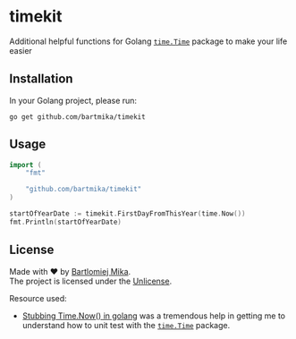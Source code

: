 # timekit
Additional helpful functions for Golang [`time.Time`](https://pkg.go.dev/time) package to make your life easier

## Installation

In your Golang project, please run:

```
go get github.com/bartmika/timekit
```

## Usage

```go
import (
    "fmt"

    "github.com/bartmika/timekit"
)

startOfYearDate := timekit.FirstDayFromThisYear(time.Now())
fmt.Println(startOfYearDate)
```

## License
Made with ❤️ by [Bartlomiej Mika](https://bartlomiejmika.com).   
The project is licensed under the [Unlicense](LICENSE).

Resource used:

* [Stubbing Time.Now() in golang](https://labs.yulrizka.com/en/stubbing-time-dot-now-in-golang/) was a tremendous help in getting me to understand how to unit test with the [`time.Time`](https://pkg.go.dev/time) package.
